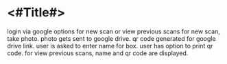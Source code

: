 #  <#Title#>

login via google
options for new scan or view previous scans
for new scan, take photo. photo gets sent to google drive. qr code generated for google drive link.
user is asked to enter name for box.
user has option to print qr code.
for view previous scans, name and qr code are displayed. 
